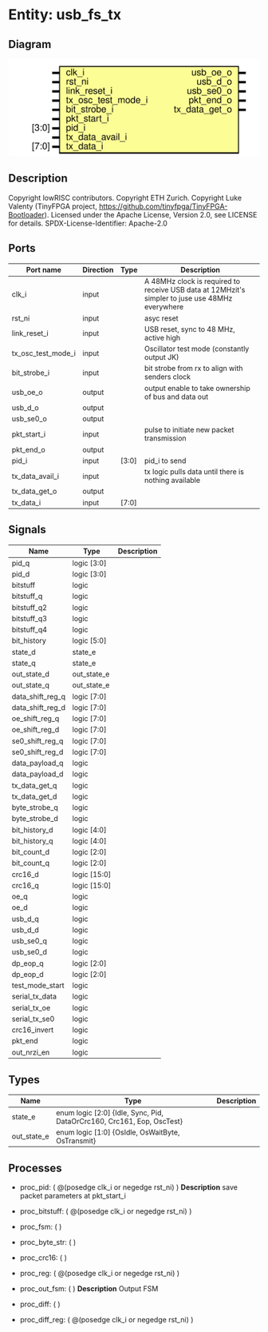 # Entity: usb_fs_tx

## Diagram

![Diagram](usb_fs_tx.svg "Diagram")
## Description

Copyright lowRISC contributors.
 Copyright ETH Zurich.
 Copyright Luke Valenty (TinyFPGA project, https://github.com/tinyfpga/TinyFPGA-Bootloader).
 Licensed under the Apache License, Version 2.0, see LICENSE for details.
 SPDX-License-Identifier: Apache-2.0
 
## Ports

| Port name          | Direction | Type  | Description                                                                                      |
| ------------------ | --------- | ----- | ------------------------------------------------------------------------------------------------ |
| clk_i              | input     |       | A 48MHz clock is required to receive USB data at 12MHzit's simpler to juse use 48MHz everywhere  |
| rst_ni             | input     |       | asyc reset                                                                                       |
| link_reset_i       | input     |       | USB reset, sync to 48 MHz, active high                                                           |
| tx_osc_test_mode_i | input     |       | Oscillator test mode (constantly output JK)                                                      |
| bit_strobe_i       | input     |       | bit strobe from rx to align with senders clock                                                   |
| usb_oe_o           | output    |       | output enable to take ownership of bus and data out                                              |
| usb_d_o            | output    |       |                                                                                                  |
| usb_se0_o          | output    |       |                                                                                                  |
| pkt_start_i        | input     |       | pulse to initiate new packet transmission                                                        |
| pkt_end_o          | output    |       |                                                                                                  |
| pid_i              | input     | [3:0] | pid_i to send                                                                                    |
| tx_data_avail_i    | input     |       | tx logic pulls data until there is nothing available                                             |
| tx_data_get_o      | output    |       |                                                                                                  |
| tx_data_i          | input     | [7:0] |                                                                                                  |
## Signals

| Name             | Type         | Description |
| ---------------- | ------------ | ----------- |
| pid_q            | logic [3:0]  |             |
| pid_d            | logic [3:0]  |             |
| bitstuff         | logic        |             |
| bitstuff_q       | logic        |             |
| bitstuff_q2      | logic        |             |
| bitstuff_q3      | logic        |             |
| bitstuff_q4      | logic        |             |
| bit_history      | logic [5:0]  |             |
| state_d          | state_e      |             |
| state_q          | state_e      |             |
| out_state_d      | out_state_e  |             |
| out_state_q      | out_state_e  |             |
| data_shift_reg_q | logic [7:0]  |             |
| data_shift_reg_d | logic [7:0]  |             |
| oe_shift_reg_q   | logic [7:0]  |             |
| oe_shift_reg_d   | logic [7:0]  |             |
| se0_shift_reg_q  | logic [7:0]  |             |
| se0_shift_reg_d  | logic [7:0]  |             |
| data_payload_q   | logic        |             |
| data_payload_d   | logic        |             |
| tx_data_get_q    | logic        |             |
| tx_data_get_d    | logic        |             |
| byte_strobe_q    | logic        |             |
| byte_strobe_d    | logic        |             |
| bit_history_d    | logic [4:0]  |             |
| bit_history_q    | logic [4:0]  |             |
| bit_count_d      | logic [2:0]  |             |
| bit_count_q      | logic [2:0]  |             |
| crc16_d          | logic [15:0] |             |
| crc16_q          | logic [15:0] |             |
| oe_q             | logic        |             |
| oe_d             | logic        |             |
| usb_d_q          | logic        |             |
| usb_d_d          | logic        |             |
| usb_se0_q        | logic        |             |
| usb_se0_d        | logic        |             |
| dp_eop_q         | logic [2:0]  |             |
| dp_eop_d         | logic [2:0]  |             |
| test_mode_start  | logic        |             |
| serial_tx_data   | logic        |             |
| serial_tx_oe     | logic        |             |
| serial_tx_se0    | logic        |             |
| crc16_invert     | logic        |             |
| pkt_end          | logic        |             |
| out_nrzi_en      | logic        |             |
## Types

| Name        | Type                                                                   | Description |
| ----------- | ---------------------------------------------------------------------- | ----------- |
| state_e     | enum logic [2:0] {Idle, Sync, Pid, DataOrCrc160, Crc161, Eop, OscTest} |             |
| out_state_e | enum logic [1:0] {OsIdle, OsWaitByte, OsTransmit}                      |             |
## Processes
- proc_pid: ( @(posedge clk_i or negedge rst_ni) )
**Description**
save packet parameters at pkt_start_i

- proc_bitstuff: ( @(posedge clk_i or negedge rst_ni) )
- proc_fsm: (  )
- proc_byte_str: (  )
- proc_crc16: (  )
- proc_reg: ( @(posedge clk_i or negedge rst_ni) )
- proc_out_fsm: (  )
**Description**
Output FSM

- proc_diff: (  )
- proc_diff_reg: ( @(posedge clk_i or negedge rst_ni) )
